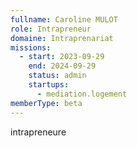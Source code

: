 ```yaml
---
fullname: Caroline MULOT
role: Intrapreneur
domaine: Intraprenariat
missions:
  - start: 2023-09-29
    end: 2024-09-29
    status: admin
    startups:
      - mediation.logement
memberType: beta
---
```

intrapreneure